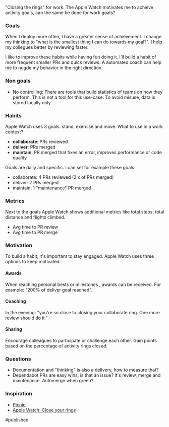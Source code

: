 "Closing the rings" for work. The Apple Watch motivates me to achieve activity goals, can the same be done for work goals?

### Goals
When I deploy more often, I have a greater sense of achievement. I change my thinking to "what is the smallest thing I can do towards my goal?". I help my collegues better by reviewing faster.  

I like to improve these habits while having fun doing it. I'll build a habit of more frequent smaller PRs and quick reviews. A automated coach can help me to nugde my behavior in the right direction.

### Non goals
- No controlling: There are tools that build statistics of teams on how they perform. This is not a tool for this use-case. To avoid misuse, data is stored locally only. 

### Habits
Apple Watch uses 3 goals: stand, exercise and move. What to use in a work context?

- **collaborate**: PRs reviewed 
- **deliver**: PRs merged
- **maintain**: PR merged that fixes an error, improves performance or code quality

Goals are daily and specific. I can set for example these goals:
- collaborate: 4 PRs reviewed (2 x of PRs merged)
- deliver: 2 PRs merged
- maintain: 1 "maintenance" PR merged

### Metrics
Next to the goals Apple Watch shows additional metrics like total steps, total distance and flights climbed.

- Avg time to PR review 
- Avg time to PR merge

### Motivation
To build a habit, it's important to stay engaged. Apple Watch uses three options to keep motivated.

#### Awards
When reaching personal bests or milestones  , awards can be received. For example: "200% of deliver goal reached".

#### Coaching
In the evening: "you're so close to closing your collaborate ring. One more review should do it."

#### Sharing
Encourage colleagues to participate or challenge each other. Gain points based on the percentage of activity rings closed.

### Questions
- Documentation and "thinking" is also a delivery, how to measure that?
- Dependabot PRs are easy wins, is that an issue? It's review, merge and maintenance. Automerge when green? 

### Inspiration
- [Picnic](https://github.com/PicnicSupermarket/pr-leaderboard)
- [Apple Watch: Close your rings](https://www.apple.com/watch/close-your-rings/)

#published 